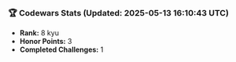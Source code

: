 ### 🏆 Codewars Stats (Updated: 2025-05-13 16:10:43 UTC)

- **Rank:** 8 kyu
- **Honor Points:** 3
- **Completed Challenges:** 1
